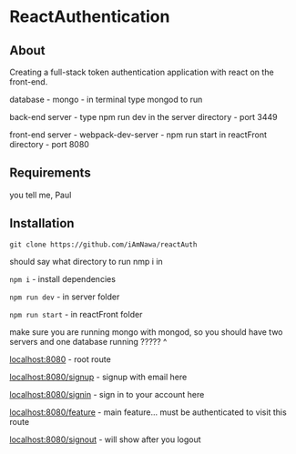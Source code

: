 # ReactAuthentication

## About

Creating a full-stack token authentication application with react on the front-end.

database - mongo - in terminal type mongod to run

back-end server - type npm run dev in the server directory - port 3449

front-end server - webpack-dev-server - npm run start in reactFront directory  - port 8080

## Requirements

  you tell me, Paul

## Installation


`git clone https://github.com/iAmNawa/reactAuth`

should say what directory to run nmp i in

 `npm i` - install dependencies

`npm run dev` - in server folder

`npm run start` - in reactFront folder

make sure you are running mongo with mongod, so you should have two servers and one database running
????? ^

<localhost:8080> - root route

<localhost:8080/signup> - signup with email here

<localhost:8080/signin> - sign in to your account here

<localhost:8080/feature> - main feature... must be authenticated to visit this route

<localhost:8080/signout> - will show after you logout
